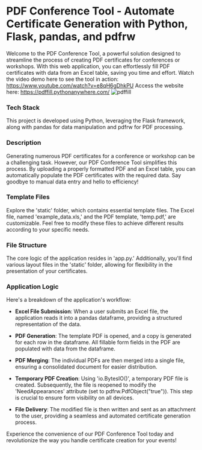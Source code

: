 # PDF Conference Tool - Automate Certificate Generation with Python, Flask, pandas, and pdfrw
Welcome to the PDF Conference Tool, a powerful solution designed to streamline the process of creating PDF certificates for conferences or workshops. With this web application, you can effortlessly fill PDF certificates with data from an Excel table, saving you time and effort. Watch the video demo here to see the tool in action: <https://www.youtube.com/watch?v=e8qH6gDhkPU>
Access the website here: https://pdffill.pythonanywhere.com/
![pdffill](https://github.com/Curiosit/pdf-conference-tool/assets/17218693/11193240-659f-40f6-8c89-df56eba6e7c7)

### Tech Stack
This project is developed using Python, leveraging the Flask framework, along with pandas for data manipulation and pdfrw for PDF processing.

### Description
Generating numerous PDF certificates for a conference or workshop can be a challenging task. However, our PDF Conference Tool simplifies this process. By uploading a properly formatted PDF and an Excel table, you can automatically populate the PDF certificates with the required data. Say goodbye to manual data entry and hello to efficiency!

### Template Files
Explore the 'static' folder, which contains essential template files. The Excel file, named 'example_data.xls,' and the PDF template, 'temp.pdf,' are customizable. Feel free to modify these files to achieve different results according to your specific needs.

### File Structure
The core logic of the application resides in 'app.py.' Additionally, you'll find various layout files in the 'static' folder, allowing for flexibility in the presentation of your certificates.

### Application Logic
Here's a breakdown of the application's workflow:

- **Excel File Submission**: When a user submits an Excel file, the application reads it into a pandas dataframe, providing a structured representation of the data.

- **PDF Generation**: The template PDF is opened, and a copy is generated for each row in the dataframe. All fillable form fields in the PDF are populated with data from the dataframe.

- **PDF Merging**: The individual PDFs are then merged into a single file, ensuring a consolidated document for easier distribution.

- **Temporary PDF Creation**: Using 'io.BytesIO()', a temporary PDF file is created. Subsequently, the file is reopened to modify the 'NeedAppearances' attribute (set to pdfrw.PdfObject("true")). This step is crucial to ensure form visibility on all devices.

- **File Delivery**: The modified file is then written and sent as an attachment to the user, providing a seamless and automated certificate generation process.

Experience the convenience of our PDF Conference Tool today and revolutionize the way you handle certificate creation for your events!
